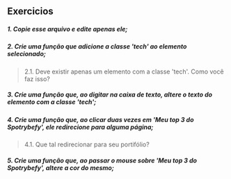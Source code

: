 ## Exercicios 

##### 1. Copie esse arquivo e edite apenas ele;

##### 2. Crie uma função que adicione a classe 'tech' ao elemento selecionado;
> 2.1. Deve existir apenas um elemento com a classe 'tech'. Como você faz isso?

##### 3. Crie uma função que, ao digitar na caixa de texto, altere o texto do elemento com a classe 'tech';


##### 4. Crie uma função que, ao clicar duas vezes em 'Meu top 3 do Spotrybefy', ele redirecione para alguma página;

> 4.1. Que tal redirecionar para seu portifólio?

##### 5. Crie uma função que, ao passar o mouse sobre 'Meu top 3 do Spotrybefy', altere a cor do mesmo;

